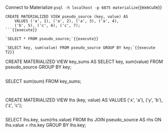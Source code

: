Connect to Materialize
`psql -h localhost -p 6875 materialize`{{execute}}


```
CREATE MATERIALIZED VIEW pseudo_source (key, value) AS
    VALUES ('a', 1), ('a', 2), ('a', 3), ('a', 4),
    ('b', 5), ('c', 6), ('c', 7);
```{{execute}}

`SELECT * FROM pseudo_source;`{{execute}}

`SELECT key, sum(value) FROM pseudo_source GROUP BY key;`{{execute T2}}

```
CREATE MATERIALIZED VIEW key_sums AS
    SELECT key, sum(value) FROM pseudo_source GROUP BY key;
```{{execute Terminal 2}}

```
SELECT sum(sum) FROM key_sums;
```{{execute Terminal 2}}


```
CREATE MATERIALIZED VIEW lhs (key, value) AS
    VALUES ('x', 'a'), ('y', 'b'), ('z', 'c');
```{{execute Terminal 2}}

```
SELECT lhs.key, sum(rhs.value)
FROM lhs
JOIN pseudo_source AS rhs
ON lhs.value = rhs.key
GROUP BY lhs.key;
```{{execute Terminal 2}}